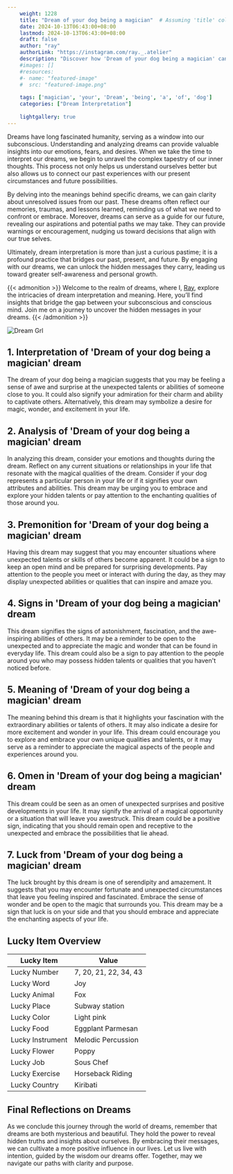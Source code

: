 ```yaml
---
    weight: 1228
    title: "Dream of your dog being a magician"  # Assuming 'title' column exists
    date: 2024-10-13T06:43:00+08:00
    lastmod: 2024-10-13T06:43:00+08:00
    draft: false
    author: "ray"
    authorLink: "https://instagram.com/ray._.atelier"
    description: "Discover how 'Dream of your dog being a magician' can interpret your future and uncover its significant meanings in your life."
    #images: []
    #resources:
    #- name: "featured-image"
    #  src: "featured-image.png"
    
    tags: ['magician', 'your', 'Dream', 'being', 'a', 'of', 'dog']
    categories: ["Dream Interpretation"]
    
    lightgallery: true
---
```

    
Dreams have long fascinated humanity, serving as a window into our subconscious. Understanding and analyzing dreams can provide valuable insights into our emotions, fears, and desires. When we take the time to interpret our dreams, we begin to unravel the complex tapestry of our inner thoughts. This process not only helps us understand ourselves better but also allows us to connect our past experiences with our present circumstances and future possibilities.

By delving into the meanings behind specific dreams, we can gain clarity about unresolved issues from our past. These dreams often reflect our memories, traumas, and lessons learned, reminding us of what we need to confront or embrace. Moreover, dreams can serve as a guide for our future, revealing our aspirations and potential paths we may take. They can provide warnings or encouragement, nudging us toward decisions that align with our true selves.

Ultimately, dream interpretation is more than just a curious pastime; it is a profound practice that bridges our past, present, and future. By engaging with our dreams, we can unlock the hidden messages they carry, leading us toward greater self-awareness and personal growth.

{{< admonition >}}
Welcome to the realm of dreams, where I, [Ray](https://instagram.com/ray._.atelier), explore the intricacies of dream interpretation and meaning. Here, you’ll find insights that bridge the gap between your subconscious and conscious mind. Join me on a journey to uncover the hidden messages in your dreams.
{{< /admonition >}}

![Dream Grl](https://cdn.pixabay.com/photo/2017/11/02/03/35/gothic-2910057_1280.jpg "Dream Grl")

## 1. Interpretation of 'Dream of your dog being a magician' dream
 The dream of your dog being a magician suggests that you may be feeling a sense of awe and surprise at the unexpected talents or abilities of someone close to you. It could also signify your admiration for their charm and ability to captivate others. Alternatively, this dream may symbolize a desire for magic, wonder, and excitement in your life.

## 2. Analysis of 'Dream of your dog being a magician' dream
 In analyzing this dream, consider your emotions and thoughts during the dream. Reflect on any current situations or relationships in your life that resonate with the magical qualities of the dream. Consider if your dog represents a particular person in your life or if it signifies your own attributes and abilities. This dream may be urging you to embrace and explore your hidden talents or pay attention to the enchanting qualities of those around you.

## 3. Premonition for 'Dream of your dog being a magician' dream
 Having this dream may suggest that you may encounter situations where unexpected talents or skills of others become apparent. It could be a sign to keep an open mind and be prepared for surprising developments. Pay attention to the people you meet or interact with during the day, as they may display unexpected abilities or qualities that can inspire and amaze you.

## 4. Signs in 'Dream of your dog being a magician' dream
 This dream signifies the signs of astonishment, fascination, and the awe-inspiring abilities of others. It may be a reminder to be open to the unexpected and to appreciate the magic and wonder that can be found in everyday life. This dream could also be a sign to pay attention to the people around you who may possess hidden talents or qualities that you haven't noticed before.

## 5. Meaning of 'Dream of your dog being a magician' dream
 The meaning behind this dream is that it highlights your fascination with the extraordinary abilities or talents of others. It may also indicate a desire for more excitement and wonder in your life. This dream could encourage you to explore and embrace your own unique qualities and talents, or it may serve as a reminder to appreciate the magical aspects of the people and experiences around you.

## 6. Omen in 'Dream of your dog being a magician' dream
 This dream could be seen as an omen of unexpected surprises and positive developments in your life. It may signify the arrival of a magical opportunity or a situation that will leave you awestruck. This dream could be a positive sign, indicating that you should remain open and receptive to the unexpected and embrace the possibilities that lie ahead.

## 7. Luck from 'Dream of your dog being a magician' dream
 The luck brought by this dream is one of serendipity and amazement. It suggests that you may encounter fortunate and unexpected circumstances that leave you feeling inspired and fascinated. Embrace the sense of wonder and be open to the magic that surrounds you. This dream may be a sign that luck is on your side and that you should embrace and appreciate the enchanting aspects of your life.

## Lucky Item Overview
| Lucky Item          | Value              |
|---------------|--------------------|
| Lucky Number        | 7, 20, 21, 22, 34, 43  |
| Lucky Word          | Joy |
| Lucky Animal        | Fox |
| Lucky Place         | Subway station     |
| Lucky Color         | Light pink     |
| Lucky Food          | Eggplant Parmesan      |
| Lucky Instrument    | Melodic Percussion |
| Lucky Flower        | Poppy    |
| Lucky Job           | Sous Chef       |
| Lucky Exercise      | Horseback Riding  |
| Lucky Country       | Kiribati    |


##  Final Reflections on Dreams

As we conclude this journey through the world of dreams, remember that dreams are both mysterious and beautiful. They hold the power to reveal hidden truths and insights about ourselves. By embracing their messages, we can cultivate a more positive influence in our lives. Let us live with intention, guided by the wisdom our dreams offer. Together, may we navigate our paths with clarity and purpose.
